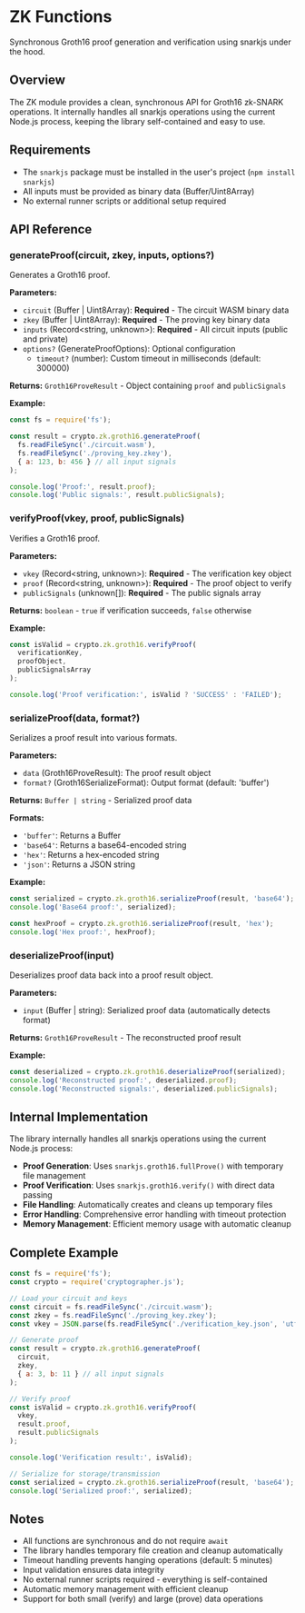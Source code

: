 # ZK Functions

Synchronous Groth16 proof generation and verification using snarkjs under the hood.

## Overview

The ZK module provides a clean, synchronous API for Groth16 zk-SNARK operations. It internally handles all snarkjs operations using the current Node.js process, keeping the library self-contained and easy to use.

## Requirements

- The `snarkjs` package must be installed in the user's project (`npm install snarkjs`)
- All inputs must be provided as binary data (Buffer/Uint8Array)
- No external runner scripts or additional setup required

## API Reference

### generateProof(circuit, zkey, inputs, options?)

Generates a Groth16 proof.

**Parameters:**
- `circuit` (Buffer | Uint8Array): **Required** - The circuit WASM binary data
- `zkey` (Buffer | Uint8Array): **Required** - The proving key binary data
- `inputs` (Record<string, unknown>): **Required** - All circuit inputs (public and private)
- `options?` (GenerateProofOptions): Optional configuration
  - `timeout?` (number): Custom timeout in milliseconds (default: 300000)

**Returns:** `Groth16ProveResult` - Object containing `proof` and `publicSignals`

**Example:**
```javascript
const fs = require('fs');

const result = crypto.zk.groth16.generateProof(
  fs.readFileSync('./circuit.wasm'),
  fs.readFileSync('./proving_key.zkey'),
  { a: 123, b: 456 } // all input signals
);

console.log('Proof:', result.proof);
console.log('Public signals:', result.publicSignals);
```

### verifyProof(vkey, proof, publicSignals)

Verifies a Groth16 proof.

**Parameters:**
- `vkey` (Record<string, unknown>): **Required** - The verification key object
- `proof` (Record<string, unknown>): **Required** - The proof object to verify
- `publicSignals` (unknown[]): **Required** - The public signals array

**Returns:** `boolean` - `true` if verification succeeds, `false` otherwise

**Example:**
```javascript
const isValid = crypto.zk.groth16.verifyProof(
  verificationKey,
  proofObject,
  publicSignalsArray
);

console.log('Proof verification:', isValid ? 'SUCCESS' : 'FAILED');
```

### serializeProof(data, format?)

Serializes a proof result into various formats.

**Parameters:**
- `data` (Groth16ProveResult): The proof result object
- `format?` (Groth16SerializeFormat): Output format (default: 'buffer')

**Returns:** `Buffer | string` - Serialized proof data

**Formats:**
- `'buffer'`: Returns a Buffer
- `'base64'`: Returns a base64-encoded string
- `'hex'`: Returns a hex-encoded string
- `'json'`: Returns a JSON string

**Example:**
```javascript
const serialized = crypto.zk.groth16.serializeProof(result, 'base64');
console.log('Base64 proof:', serialized);

const hexProof = crypto.zk.groth16.serializeProof(result, 'hex');
console.log('Hex proof:', hexProof);
```

### deserializeProof(input)

Deserializes proof data back into a proof result object.

**Parameters:**
- `input` (Buffer | string): Serialized proof data (automatically detects format)

**Returns:** `Groth16ProveResult` - The reconstructed proof result

**Example:**
```javascript
const deserialized = crypto.zk.groth16.deserializeProof(serialized);
console.log('Reconstructed proof:', deserialized.proof);
console.log('Reconstructed signals:', deserialized.publicSignals);
```

## Internal Implementation

The library internally handles all snarkjs operations using the current Node.js process:

- **Proof Generation**: Uses `snarkjs.groth16.fullProve()` with temporary file management
- **Proof Verification**: Uses `snarkjs.groth16.verify()` with direct data passing
- **File Handling**: Automatically creates and cleans up temporary files
- **Error Handling**: Comprehensive error handling with timeout protection
- **Memory Management**: Efficient memory usage with automatic cleanup

## Complete Example

```javascript
const fs = require('fs');
const crypto = require('cryptographer.js');

// Load your circuit and keys
const circuit = fs.readFileSync('./circuit.wasm');
const zkey = fs.readFileSync('./proving_key.zkey');
const vkey = JSON.parse(fs.readFileSync('./verification_key.json', 'utf8'));

// Generate proof
const result = crypto.zk.groth16.generateProof(
  circuit,
  zkey,
  { a: 3, b: 11 } // all input signals
);

// Verify proof
const isValid = crypto.zk.groth16.verifyProof(
  vkey,
  result.proof,
  result.publicSignals
);

console.log('Verification result:', isValid);

// Serialize for storage/transmission
const serialized = crypto.zk.groth16.serializeProof(result, 'base64');
console.log('Serialized proof:', serialized);
```

## Notes

- All functions are synchronous and do not require `await`
- The library handles temporary file creation and cleanup automatically
- Timeout handling prevents hanging operations (default: 5 minutes)
- Input validation ensures data integrity
- No external runner scripts required - everything is self-contained
- Automatic memory management with efficient cleanup
- Support for both small (verify) and large (prove) data operations


